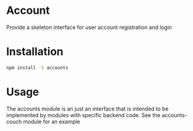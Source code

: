 # Account
Provide a skeleton interface for user account registration and login

# Installation

```bash
npm install -S accounts
```

# Usage
The accounts module is an just an interface that is intended to be implemented by modules with specific backend code. See the accounts-couch module for an example


